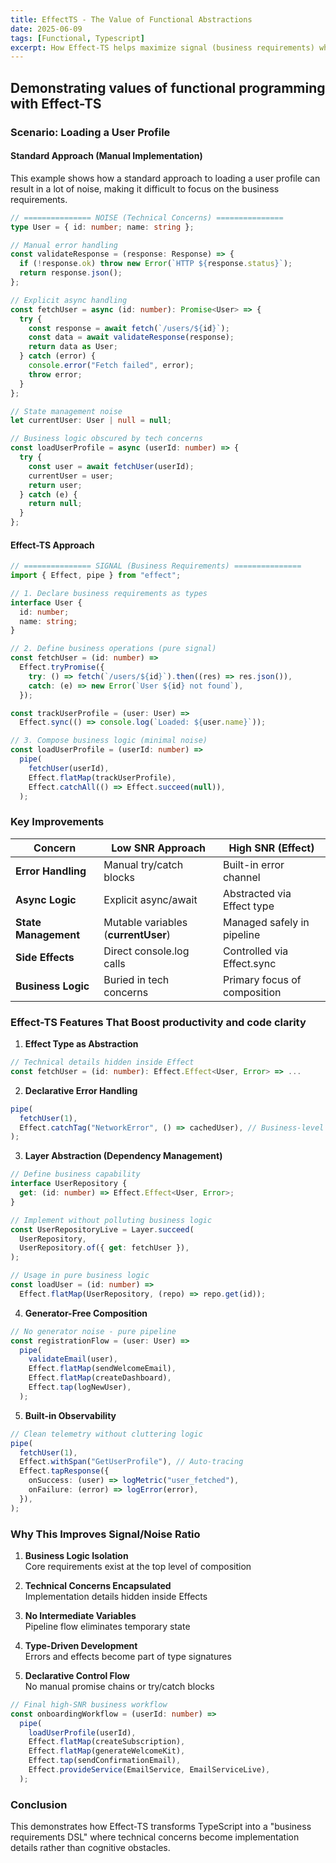 ```yaml
---
title: EffectTS - The Value of Functional Abstractions
date: 2025-06-09
tags: [Functional, Typescript]
excerpt: How Effect-TS helps maximize signal (business requirements) while minimizing noise (technical implementation) through functional abstractions
---
```


## Demonstrating values of functional programming with Effect-TS

### Scenario: Loading a User Profile

#### Standard Approach (Manual Implementation)

This example shows how a standard approach to loading a user profile can result
in a lot of noise, making it difficult to focus on the business requirements.

```typescript
// =============== NOISE (Technical Concerns) ===============
type User = { id: number; name: string };

// Manual error handling
const validateResponse = (response: Response) => {
  if (!response.ok) throw new Error(`HTTP ${response.status}`);
  return response.json();
};

// Explicit async handling
const fetchUser = async (id: number): Promise<User> => {
  try {
    const response = await fetch(`/users/${id}`);
    const data = await validateResponse(response);
    return data as User;
  } catch (error) {
    console.error("Fetch failed", error);
    throw error;
  }
};

// State management noise
let currentUser: User | null = null;

// Business logic obscured by tech concerns
const loadUserProfile = async (userId: number) => {
  try {
    const user = await fetchUser(userId);
    currentUser = user;
    return user;
  } catch (e) {
    return null;
  }
};
```

#### Effect-TS Approach

```typescript
// =============== SIGNAL (Business Requirements) ===============
import { Effect, pipe } from "effect";

// 1. Declare business requirements as types
interface User {
  id: number;
  name: string;
}

// 2. Define business operations (pure signal)
const fetchUser = (id: number) =>
  Effect.tryPromise({
    try: () => fetch(`/users/${id}`).then((res) => res.json()),
    catch: (e) => new Error(`User ${id} not found`),
  });

const trackUserProfile = (user: User) =>
  Effect.sync(() => console.log(`Loaded: ${user.name}`));

// 3. Compose business logic (minimal noise)
const loadUserProfile = (userId: number) =>
  pipe(
    fetchUser(userId),
    Effect.flatMap(trackUserProfile),
    Effect.catchAll(() => Effect.succeed(null)),
  );
```

### Key Improvements

| **Concern**          | **Low SNR Approach**                | **High SNR (Effect)**        |
| -------------------- | ----------------------------------- | ---------------------------- |
| **Error Handling**   | Manual try/catch blocks             | Built-in error channel       |
| **Async Logic**      | Explicit async/await                | Abstracted via Effect type   |
| **State Management** | Mutable variables (**currentUser**) | Managed safely in pipeline   |
| **Side Effects**     | Direct console.log calls            | Controlled via Effect.sync   |
| **Business Logic**   | Buried in tech concerns             | Primary focus of composition |

### Effect-TS Features That Boost productivity and code clarity

1. **Effect Type as Abstraction**

```typescript
// Technical details hidden inside Effect
const fetchUser = (id: number): Effect.Effect<User, Error> => ...
```

2. **Declarative Error Handling**

```typescript
pipe(
  fetchUser(1),
  Effect.catchTag("NetworkError", () => cachedUser), // Business-level recovery
);
```

3. **Layer Abstraction (Dependency Management)**

```typescript
// Define business capability
interface UserRepository {
  get: (id: number) => Effect.Effect<User, Error>;
}

// Implement without polluting business logic
const UserRepositoryLive = Layer.succeed(
  UserRepository,
  UserRepository.of({ get: fetchUser }),
);

// Usage in pure business logic
const loadUser = (id: number) =>
  Effect.flatMap(UserRepository, (repo) => repo.get(id));
```

4. **Generator-Free Composition**

```typescript
// No generator noise - pure pipeline
const registrationFlow = (user: User) =>
  pipe(
    validateEmail(user),
    Effect.flatMap(sendWelcomeEmail),
    Effect.flatMap(createDashboard),
    Effect.tap(logNewUser),
  );
```

5. **Built-in Observability**

```typescript
// Clean telemetry without cluttering logic
pipe(
  fetchUser(1),
  Effect.withSpan("GetUserProfile"), // Auto-tracing
  Effect.tapResponse({
    onSuccess: (user) => logMetric("user_fetched"),
    onFailure: (error) => logError(error),
  }),
);
```

### Why This Improves Signal/Noise Ratio

1. **Business Logic Isolation**\
   Core requirements exist at the top level of composition

2. **Technical Concerns Encapsulated**\
   Implementation details hidden inside Effects

3. **No Intermediate Variables**\
   Pipeline flow eliminates temporary state

4. **Type-Driven Development**\
   Errors and effects become part of type signatures

5. **Declarative Control Flow**\
   No manual promise chains or try/catch blocks

```typescript
// Final high-SNR business workflow
const onboardingWorkflow = (userId: number) =>
  pipe(
    loadUserProfile(userId),
    Effect.flatMap(createSubscription),
    Effect.flatMap(generateWelcomeKit),
    Effect.tap(sendConfirmationEmail),
    Effect.provideService(EmailService, EmailServiceLive),
  );
```

### Conclusion

This demonstrates how Effect-TS transforms TypeScript into a "business
requirements DSL" where technical concerns become implementation details rather
than cognitive obstacles.
